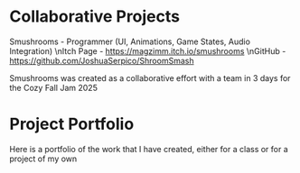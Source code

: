 # Collaborative Projects
Smushrooms - Programmer (UI, Animations, Game States, Audio Integration)
  \nItch Page - https://magzimm.itch.io/smushrooms
  \nGitHub - https://github.com/JoshuaSerpico/ShroomSmash 

Smushrooms was created as a collaborative effort with a team in 3 days for the Cozy Fall Jam 2025

# Project Portfolio
Here is a portfolio of the work that I have created, either for a class or for a project of my own
